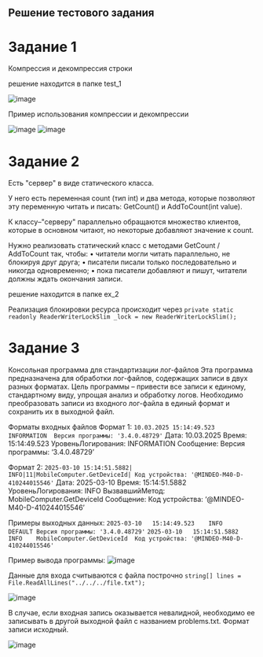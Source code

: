 ## Решение тестового задания

# Задание 1
Компрессия и декомпрессия строки

решение находится в папке test_1

![image](https://github.com/user-attachments/assets/bd207b49-cb81-4497-8b14-38f2b804ea32)

Пример использования компрессии и декомпрессии

![image](https://github.com/user-attachments/assets/5a731134-51a6-46ec-9bba-953194df3512)
![image](https://github.com/user-attachments/assets/4ea509c9-4fc8-4e16-90a4-d78adf38eefe)

# Задание 2



Есть "сервер" в виде статического класса.

У него есть переменная count (тип int) и два метода, которые позволяют эту переменную читать и писать: GetCount() и AddToCount(int value).

К классу–"серверу" параллельно обращаются множество клиентов, которые в основном читают, но некоторые добавляют значение к count.

Нужно реализовать статический класс с методами  GetCount / AddToCount так, чтобы:
•	читатели могли читать параллельно, не блокируя друг друга;
•	писатели писали только последовательно и никогда одновременно;
•	пока писатели добавляют и пишут, читатели должны ждать окончания записи.

решение находится в папке ex_2

Реализация блокировки ресурса происходит через ```private static readonly ReaderWriterLockSlim _lock = new ReaderWriterLockSlim();``` 

# Задание 3

Консольная программа для стандартизации лог-файлов
Эта программа предназначена для обработки лог-файлов, содержащих записи в двух разных форматах. Цель программы – привести все записи к единому, стандартному виду, упрощая анализ и обработку логов. 
Необходимо преобразовать записи из входного лог-файла в единый формат и сохранить их в выходной файл.

Форматы входных файлов
Формат 1: ```10.03.2025 15:14:49.523 INFORMATION  Версия программы: '3.4.0.48729'```
Дата: 10.03.2025
Время: 15:14:49.523
УровеньЛогирования: INFORMATION
Сообщение: Версия программы: ‘3.4.0.48729’

Формат 2: ```2025-03-10 15:14:51.5882| INFO|11|MobileComputer.GetDeviceId| Код устройства: '@MINDEO-M40-D-410244015546'```
Дата: 2025-03-10
Время: 15:14:51.5882
УровеньЛогирования: INFO
ВызвавшийМетод: MobileComputer.GetDeviceId
Сообщение: Код устройства: ‘@MINDEO-M40-D-410244015546’

Примеры выходных данных:
```2025-03-10	15:14:49.523	INFO	DEFAULT	Версия программы: '3.4.0.48729'```
```2025-03-10	15:14:51.5882	INFO	MobileComputer.GetDeviceId	Код устройства: '@MINDEO-M40-D-410244015546'```

Пример вывода программы:
![image](https://github.com/user-attachments/assets/694da3d0-f5b8-411d-b7cf-3d9ef0ae0443)

Данные для входа считываются с файла построчно
```string[] lines = File.ReadAllLines("../../../file.txt");```

![image](https://github.com/user-attachments/assets/3c075d1a-5094-4617-998c-af78905d3024)


В случае, если входная запись оказывается невалидной, необходимо ее записывать в другой выходной файл с названием problems.txt. Формат записи исходный.

![image](https://github.com/user-attachments/assets/05df5d86-af22-428d-9462-f23d6c930d4d)


